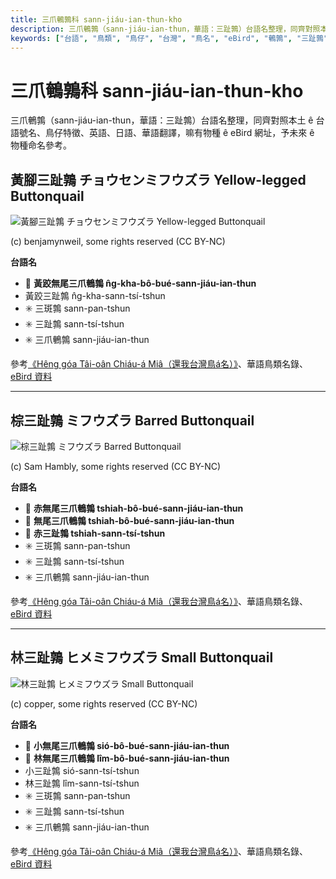```yaml
---
title: 三爪鵪鶉科 sann-jiáu-ian-thun-kho
description: 三爪鵪鶉（sann-jiáu-ian-thun，華語：三趾鶉）台語名整理，同齊對照本土 ê 台語號名、鳥仔特徵、英語、日語、華語翻譯，嘛有物種 ê eBird 網址，予未來 ê 物種命名參考。
keywords: ["台語", "鳥類", "鳥仔", "台灣", "鳥名", "eBird", "鵪鶉", "三趾鶉"]
---
```


# 三爪鵪鶉科 sann-jiáu-ian-thun-kho

三爪鵪鶉（sann-jiáu-ian-thun，華語：三趾鶉）台語名整理，同齊對照本土 ê 台語號名、鳥仔特徵、英語、日語、華語翻譯，嘛有物種 ê eBird 網址，予未來 ê 物種命名參考。

## 黃腳三趾鶉 チョウセンミフウズラ Yellow-legged Buttonquail

![黃腳三趾鶉 チョウセンミフウズラ Yellow-legged Buttonquail](https://inaturalist-open-data.s3.amazonaws.com/photos/65964213/medium.jpeg)

(c) benjamynweil, some rights reserved (CC BY-NC)

**台語名**

- 🎯 **黃跤無尾三爪鵪鶉 n̂g-kha-bô-bué-sann-jiáu-ian-thun**
- 黃跤三趾鶉 n̂g-kha-sann-tsí-tshun
- ✳️ 三斑鶉 sann-pan-tshun
- ✳️ 三趾鶉 sann-tsí-tshun
- ✳️ 三爪鵪鶉 sann-jiáu-ian-thun

參考[《Hêng góa Tâi-oân Chiáu-á Miâ（還我台灣鳥á名）》](https://siaulahjih.github.io/TaiOanChiauA/)、華語鳥類名錄、[eBird 資料](https://ebird.org/species/yelbut1)

---

## 棕三趾鶉 ミフウズラ Barred Buttonquail

![棕三趾鶉 ミフウズラ Barred Buttonquail](https://inaturalist-open-data.s3.amazonaws.com/photos/285858277/medium.jpg)

(c) Sam Hambly, some rights reserved (CC BY-NC)

**台語名**

- 🎯 **赤無尾三爪鵪鶉 tshiah-bô-bué-sann-jiáu-ian-thun**
- 🎯 **無尾三爪鵪鶉 tshiah-bô-bué-sann-jiáu-ian-thun**
- 🎯 **赤三趾鶉 tshiah-sann-tsí-tshun**
- ✳️ 三斑鶉 sann-pan-tshun
- ✳️ 三趾鶉 sann-tsí-tshun
- ✳️ 三爪鵪鶉 sann-jiáu-ian-thun

參考[《Hêng góa Tâi-oân Chiáu-á Miâ（還我台灣鳥á名）》](https://siaulahjih.github.io/TaiOanChiauA/)、華語鳥類名錄、[eBird 資料](https://ebird.org/species/barbut1)

---

## 林三趾鶉 ヒメミフウズラ Small Buttonquail

![林三趾鶉 ヒメミフウズラ Small Buttonquail](https://inaturalist-open-data.s3.amazonaws.com/photos/13349981/medium.jpeg)

(c) copper, some rights reserved (CC BY-NC)

**台語名**

- 🎯 **小無尾三爪鵪鶉 sió-bô-bué-sann-jiáu-ian-thun**
- 🎯 **林無尾三爪鵪鶉 lîm-bô-bué-sann-jiáu-ian-thun**
- 小三趾鶉 sió-sann-tsí-tshun
- 林三趾鶉 lîm-sann-tsí-tshun
- ✳️ 三斑鶉 sann-pan-tshun
- ✳️ 三趾鶉 sann-tsí-tshun
- ✳️ 三爪鵪鶉 sann-jiáu-ian-thun

參考[《Hêng góa Tâi-oân Chiáu-á Miâ（還我台灣鳥á名）》](https://siaulahjih.github.io/TaiOanChiauA/)、華語鳥類名錄、[eBird 資料](https://ebird.org/species/smabut2)
